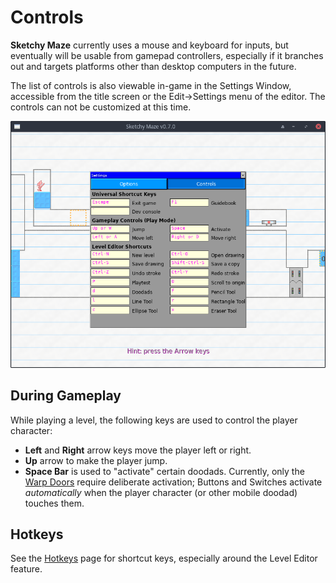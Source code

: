 # Controls

**Sketchy Maze** currently uses a mouse and keyboard for inputs, but eventually
will be usable from gamepad controllers, especially if it branches out and
targets platforms other than desktop computers in the future.

The list of controls is also viewable in-game in the Settings Window, accessible
from the title screen or the Edit->Settings menu of the editor. The controls can
not be customized at this time.

![Controls UI](images/controls.png)

## During Gameplay

While playing a level, the following keys are used to control the player character:

* **Left** and **Right** arrow keys move the player left or right.
* **Up** arrow to make the player jump.
* **Space Bar** is used to "activate" certain doodads. Currently, only the
  [Warp Doors](doodads.md#warp-doors) require deliberate activation; Buttons and
  Switches activate _automatically_ when the player character (or other mobile
  doodad) touches them.

## Hotkeys

See the [Hotkeys](hotkeys.md) page for shortcut keys, especially around the
Level Editor feature.

